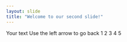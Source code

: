 ```yaml
---
layout: slide
title: "Welcome to our second slide!"
---
```

Your text
Use the left arrow to go back
1
2
3
4
5

